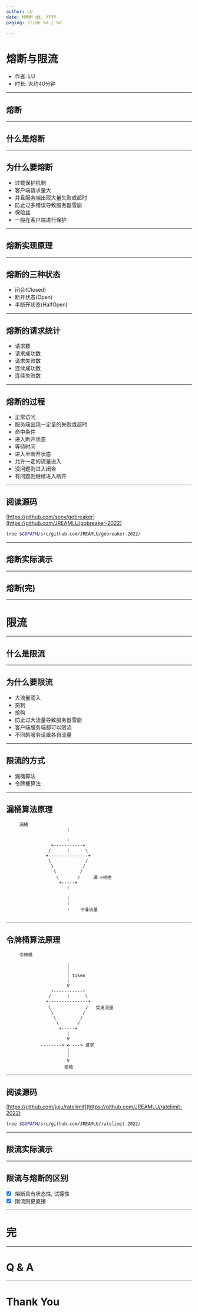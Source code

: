 ```yaml
---
author: LU
date: MMMM dd, YYYY
paging: Slide %d / %d

---
```

# 熔断与限流

- 作者: LU
- 时长: 大约40分钟

---

## 熔断


---

## 什么是熔断


---

## 为什么要熔断

- 过载保护机制
- 客户端请求量大
- 并且服务端出现大量失败或超时
- 防止过多错误导致服务器雪崩
- 保险丝
- 一般在客户端进行保护

---

## 熔断实现原理 


---

## 熔断的三种状态

- 闭合(Closed)
- 断开状态(Open)
- 半断开状态(HalfOpen)

---

## 熔断的请求统计

- 请求数
- 请求成功数
- 请求失败数
- 连续成功数
- 连续失败数

---

## 熔断的过程

- 正常访问
- 服务端出现一定量的失败或超时
- 命中条件
- 进入断开状态
- 等待时间
- 进入半断开状态
- 允许一定的流量进入
- 没问题则进入闭合
- 有问题则继续进入断开

---

## 阅读源码

[https://github.com/sony/gobreaker](https://github.com/JREAMLU/gobreaker-2022)

```bash
tree $GOPATH/src/github.com/JREAMLU/gobreaker-2022/
```

---

## 熔断实际演示


---

## 熔断(完)


---

# 限流


---

## 什么是限流


---

## 为什么要限流

- 大流量涌入
- 突刺
- 抢购
- 防止过大流量导致服务器雪崩
- 客户端服务端都可以限流
- 不同的服务设置各自流量

---

## 限流的方式 

- 漏桶算法
- 令牌桶算法

---

## 漏桶算法原理

```
     漏桶                                                      
                       ﺍ                               
                                                       
                       ﺍ                               
                 +-----------+                         
                /      ﺍ      \                        
               +---------------+                       
                \             /                        
                 \           /                         
                  \         /                          
                   \       /     满->拒绝     
                    +-----+                            
                       ﺍ                               
                                                       
                       ﺍ                               
                       ﺍ                               
                       ﺍ    平滑流量                
                                                           

```

---

## 令牌桶算法原理 

```
     令牌桶                                    

                       |                       
                       | 
                       | token                 
                       |                       
                       V                       
                 +-----------+                 
                /      |      \                
               +---------------+               
                \             /   突发流量     
                 \           /                 
                  \         /                  
                   \       /     
                    +-----+                    
                       |                       
                       V                       
             --------> ⬖ ---> 请求             
                       |                       
                       |                       
                       V                       
                      拒绝                     
```

---

## 阅读源码

[https://github.com/juju/ratelimit](https://github.com/JREAMLU/ratelimit-2022)

```bash
tree $GOPATH/src/github.com/JREAMLU/ratelimit-2022/
```

---

## 限流实际演示


---

## 限流与熔断的区别

- [x] 熔断具有状态性, 试探性
- [x] 限流则更直接

---

# 完


---

# Q & A


---

# Thank You

